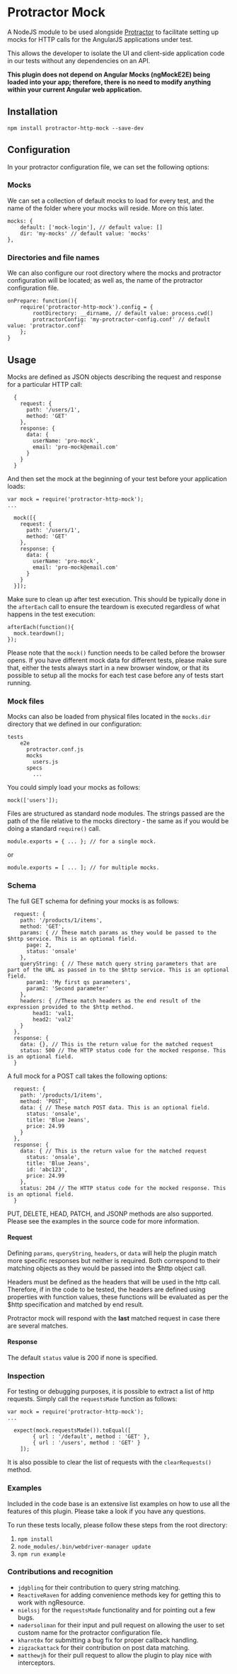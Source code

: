 # Protractor Mock
A NodeJS module to be used alongside [Protractor](https://github.com/angular/protractor) to facilitate setting up mocks for HTTP calls for the AngularJS applications under test. 

This allows the developer to isolate the UI and client-side application code in our tests without any dependencies on an API.

**This plugin does not depend on Angular Mocks (ngMockE2E) being loaded into your app; therefore, there is no need to modify anything within your current Angular web application.**

## Installation
	npm install protractor-http-mock --save-dev
## Configuration
In your protractor configuration file, we can set the following options:

### Mocks
We can set a collection of default mocks to load for every test, and the name of the folder where your mocks will reside. More on this later.

  	mocks: {
    	default: ['mock-login'], // default value: []
    	dir: 'my-mocks' // default value: 'mocks'
  	},

### Directories and file names
We can also configure our root directory where the mocks and protractor configuration will be located; as well as, the name of the protractor configuration file.

  	onPrepare: function(){
    	require('protractor-http-mock').config = {
			rootDirectory: __dirname, // default value: process.cwd()
			protractorConfig: 'my-protractor-config.conf' // default value: 'protractor.conf'
    	};
  	}

## Usage
Mocks are defined as JSON objects describing the request and response for a particular HTTP call:

  	  {
		request: {
	      path: '/users/1',
	      method: 'GET'
	    },
	    response: {
	      data: {
	        userName: 'pro-mock',
	        email: 'pro-mock@email.com'
	      }
	    }
	  }

And then set the mock at the beginning of your test before your application loads:

	var mock = require('protractor-http-mock');
	...

	  mock([{
	    request: {
	      path: '/users/1',
	      method: 'GET'
	    },
	    response: {
	      data: {
	        userName: 'pro-mock',
	        email: 'pro-mock@email.com'
	      }
	    }
	  }]);

Make sure to clean up after test execution. This should be typically done in the `afterEach` call to ensure the teardown is executed regardless of what happens in the test execution:

	afterEach(function(){
	  mock.teardown();
	});
	
Please note that the `mock()` function needs to be called before the browser opens. If you have different mock data for different tests, please make sure that, either the tests always start in a new browser window, or that its possible to setup all the mocks for each test case before any of tests start running.

### Mock files
Mocks can also be loaded from physical files located in the `mocks.dir` directory that we defined in our configuration: 

  	tests
	    e2e
	      protractor.conf.js
	      mocks
	        users.js
	      specs
	        ...


You could simply load your mocks as follows:

	mock(['users']);

Files are structured as standard node modules. The strings passed are the path of the file relative to the mocks directory - the same as if you would be doing a standard `require()` call.

	module.exports = { ... }; // for a single mock.

or

	module.exports = [ ... ]; // for multiple mocks.


### Schema
The full GET schema for defining your mocks is as follows:

	  request: {
	    path: '/products/1/items',
	    method: 'GET',
	    params: { // These match params as they would be passed to the $http service. This is an optional field.
	      page: 2,
	      status: 'onsale'
	    },
	    queryString: { // These match query string parameters that are part of the URL as passed in to the $http service. This is an optional field.
	      param1: 'My first qs parameters',
	      param2: 'Second parameter'
	    },
	    headers: { //These match headers as the end result of the expression provided to the $http method.
	    	head1: 'val1,
	    	head2: 'val2'
	    }
	  },
	  response: {
	  	data: {}, // This is the return value for the matched request
	    status: 500 // The HTTP status code for the mocked response. This is an optional field.
	  }

A full mock for a POST call takes the following options:

	  request: {
	    path: '/products/1/items',
	    method: 'POST',
	    data: { // These match POST data. This is an optional field.
	      status: 'onsale',
	      title: 'Blue Jeans',
          price: 24.99
	    }
	  },
	  response: {
	    data: { // This is the return value for the matched request
	      status: 'onsale',
	      title: 'Blue Jeans',
          id: 'abc123',
          price: 24.99
        },
	    status: 204 // The HTTP status code for the mocked response. This is an optional field.
	  }

PUT, DELETE, HEAD, PATCH, and JSONP methods are also supported. Please see the examples in the source code for more information.

#### Request
Defining `params`, `queryString`, `headers`, or `data` will help the plugin match more specific responses but neither is required. Both correspond to their matching objects as they would be passed into the $http object call.

Headers must be defined as the headers that will be used in the http call. Therefore, if in the code to be tested, the headers are defined using properties with function values, these functions will be evaluated as per the $http specification and matched by end result.

Protractor mock will respond with the **last** matched request in case there are several matches.

#### Response
The default `status` value is 200 if none is specified.

### Inspection
For testing or debugging purposes, it is possible to extract a list of http requests. Simply call the `requestsMade` function as follows:

	var mock = require('protractor-http-mock');
	...

	  expect(mock.requestsMade()).toEqual([
			{ url : '/default', method : 'GET' },
			{ url : '/users', method : 'GET' }
		]);

It is also possible to clear the list of requests with the `clearRequests()` method.
		
### Examples
Included in the code base is an extensive list examples on how to use all the features of this plugin. Please take a look if you have any questions.

To run these tests locally, please follow these steps from the root directory:

1. `npm install`
2. `node_modules/.bin/webdriver-manager update`
3. `npm run example`


### Contributions and recognition

* `jdgblinq` for their contribution to query string matching.
* `ReactiveRaven` for adding convenience methods key for getting this to work with ngResource.
* `nielssj` for the `requestsMade` functionality and for pointing out a few bugs.
* `nadersoliman` for their input and pull request on allowing the user to set custom name for the protractor configuration file.
* `kharnt0x` for submitting a bug fix for proper callback handling.
* `zigzackattack` for their contribution on post data matching.
* `matthewjh` for their pull request to allow the plugin to play nice with interceptors.
